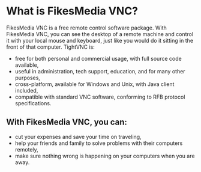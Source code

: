 # What is FikesMedia VNC?
FikesMedia VNC is a free remote control software package. With FikesMedia VNC, you can see the desktop of a remote machine and control it with your local mouse and keyboard, just like you would do it sitting in the front of that computer. TightVNC is:

* free for both personal and commercial usage, with full source code available,
* useful in administration, tech support, education, and for many other purposes,
* cross-platform, available for Windows and Unix, with Java client included,
* compatible with standard VNC software, conforming to RFB protocol specifications.

## With FikesMedia VNC, you can:

* cut your expenses and save your time on traveling,
* help your friends and family to solve problems with their computers remotely,
* make sure nothing wrong is happening on your computers when you are away.

